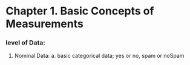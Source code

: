 # Chapter 1. Basic Concepts of Measurements


### level of Data:
1. Nominal Data:
    a. basic categorical data; yes or no, spam or noSpam